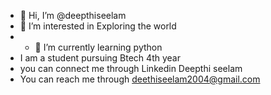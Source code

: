 - 👋 Hi, I’m @deepthiseelam
- 👀 I’m interested in Exploring the world
- - 🌱 I’m currently learning python
- I am a student pursuing Btech 4th year
- you can connect me through Linkedin Deepthi seelam
- You can reach me through deethiseelam2004@gmail.com

<!---
deepthi433/deepthi433 is a ✨ special ✨ repository because its `README.md` (this file) appears on your GitHub profile.
You can click the Preview link to take a look at your changes.
--->
